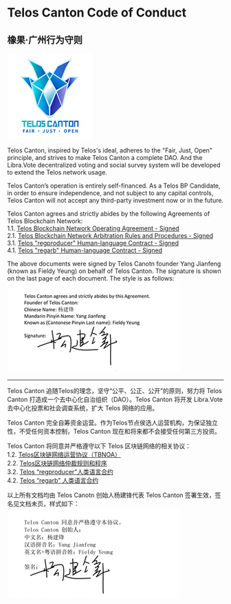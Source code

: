 # Telos Canton Code of Conduct
## 橡果·广州行为守则
![](https://raw.githubusercontent.com/Telos-Canton/TelosCanton-Docs/master/images/telos-canton-logo-slogan-200X200.png)

Telos Canton, inspired by Telos's ideal, adheres to the "Fair, Just, Open" principle,  and strives to make Telos Canton a complete DAO. And the Libra.Vote decentralized voting and social survey system will be developed to extend the Telos network usage.

Telos Canton’s operation is entirely self-financed. As a Telos BP Candidate, in order to ensure independence, and not subject to any capital controls, Telos Canton will not accept any third-party investment now or in the future.

Telos Canton agrees and strictly abides by the following Agreements of Telos Blockchain Network:  
1.1. [Telos Blockchain Network Operating Agreement - Signed](https://github.com/Telos-Canton/TelosCanton-Docs/blob/master/agreement/Telos_Blockchain_Network_Operating_Agreement_English.pdf)  
2.1. [Telos Blockchain Network Arbitration Rules and Procedures - Signed](https://github.com/Telos-Canton/TelosCanton-Docs/blob/master/agreement/Telos_Blockchain_Network_Arbitration_Rules_and_Procedures_English.pdf)  
3.1. [Telos "regproducer" Human-language Contract - Signed](https://github.com/Telos-Canton/TelosCanton-Docs/blob/master/agreement/Telos_regproducer_Human_language_Contract_English.pdf)  
4.1. [Telos "regarb" Human-language Contract - Signed](https://github.com/Telos-Canton/TelosCanton-Docs/blob/master/agreement/Telos_regarb_Human-language_Contract_English.pdf) 

The above documents were signed by Telos Canotn founder Yang Jianfeng (known as Fieldy Yeung) on behalf of Telos Canton. The signature is shown on the last page of each document. The style is as follows:   
![](https://raw.githubusercontent.com/Telos-Canton/TelosCanton-Docs/master/agreement/Telos_Canton_Founder_Signature_English.jpg)

---

Telos Canton 追随Telos的理念，坚守“公平、公正、公开”的原则，努力将 Telos Canton 打造成一个去中心化自治组织（DAO）。Telos Canton 将开发 Libra.Vote 去中心化投票和社会调查系统，扩大 Telos 网络的应用。

Telos Canton 完全自筹资金运营。作为Telos节点侯选人运营机构，为保证独立性，不受任何资本控制，Telos Canton 现在和将来都不会接受任何第三方投资。

Telos Canton 将同意并严格遵守以下 Telos 区块链网络的相关协议：  
1.2. [Telos区块链网络运营协议（TBNOA）](https://github.com/Telos-Canton/TelosCanton-Docs/blob/master/agreement/Telos_Blockchain_Network_Operating_Agreement_Chinese.pdf)  
2.2. [Telos区块链网络仲裁规则和程序](https://github.com/Telos-Canton/TelosCanton-Docs/blob/master/agreement/Telos_Blockchain_Network_Arbitration_Rules_and_Procedures_Chinese.pdf)  
3.2. [Telos “regproducer”人类语言合约](https://github.com/Telos-Canton/TelosCanton-Docs/blob/master/agreement/Telos_regproducer_Human-language_Contract_Chinese.pdf)  
4.2. [Telos “regarb” 人类语言合约](https://github.com/Telos-Canton/TelosCanton-Docs/blob/master/agreement/Telos_regarb_Human-language_Contract_Chinese.pdf)

以上所有文档均由 Telos Canotn 创始人杨建锋代表 Telos Canton 签署生效，签名见文档未页，样式如下：  
![](https://raw.githubusercontent.com/Telos-Canton/TelosCanton-Docs/master/agreement/Telos_Canton_Founder_Signature_Chinese.jpg)